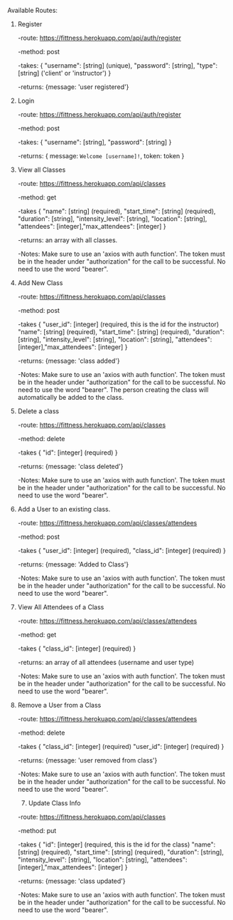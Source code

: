 Available Routes:


1. Register

    -route: https://fittness.herokuapp.com/api/auth/register

    -method: post

    -takes: {
            "username": [string] (unique),
            "password": [string],
            "type": [string] ('client' or 'instructor')
            }

    -returns: {message: 'user registered'}

2. Login

    -route: https://fittness.herokuapp.com/api/auth/register

    -method: post

    -takes: {
            "username": [string], 
            "password": [string]
            }

    -returns: {
              message: `Welcome [username]!`,
              token: token
              }

3. View all Classes

    -route: https://fittness.herokuapp.com/api/classes

    -method: get

    -takes {
            "name": [string] (required),
            "start_time": [string] (required),
            "duration": [string],
            "intensity_level": [string],
            "location": [string],
            "attendees": [integer],"max_attendees": [integer]
           }

     -returns: an array with all classes.

     -Notes: Make sure to use an 'axios with auth function'. The token must be in the header under "authorization" for the call to be successful. No need to use the word "bearer".

4. Add New Class

    -route: https://fittness.herokuapp.com/api/classes

    -method: post

    -takes {
            "user_id": [integer] (required, this is the id for the instructor)
            "name": [string] (required),
            "start_time": [string] (required),
            "duration": [string],
            "intensity_level": [string],
            "location": [string],
            "attendees": [integer],"max_attendees": [integer]
           }

     -returns: {message: 'class added'}

     -Notes: Make sure to use an 'axios with auth function'. The token must be in the header under "authorization" for the call to be successful. No need to use the word "bearer". The person creating the class will automatically be added to the class. 

4. Delete a class

    -route: https://fittness.herokuapp.com/api/classes

    -method: delete

    -takes {
            "id": [integer] (required)
           }

     -returns: {message: 'class deleted'}

     -Notes: Make sure to use an 'axios with auth function'. The token must be in the header under "authorization" for the call to be successful. No need to use the word "bearer".

5. Add a User to an existing class.

    -route: https://fittness.herokuapp.com/api/classes/attendees

    -method: post

    -takes {
            "user_id": [integer] (required),
            "class_id": [integer] (required)
           }

     -returns: {message: 'Added to Class'}

     -Notes: Make sure to use an 'axios with auth function'. The token must be in the header under "authorization" for the call to be successful. No need to use the word "bearer".

6. View All Attendees of a Class

    -route: https://fittness.herokuapp.com/api/classes/attendees

    -method: get

    -takes {
            "class_id": [integer] (required)
           }

     -returns: an array of all attendees (username and user type)

     -Notes: Make sure to use an 'axios with auth function'. The token must be in the header under "authorization" for the call to be successful. No need to use the word "bearer".

7. Remove a User from a Class

    -route: https://fittness.herokuapp.com/api/classes/attendees

    -method: delete

    -takes {
            "class_id": [integer] (required)
            "user_id": [integer] (required)
           }

     -returns: {message: 'user removed from class'}

     -Notes: Make sure to use an 'axios with auth function'. The token must be in the header under "authorization" for the call to be successful. No need to use the word "bearer".

     7. Update Class Info

    -route: https://fittness.herokuapp.com/api/classes

    -method: put

    -takes {
            "id": [integer] (required, this is the id for the class)
            "name": [string] (required),
            "start_time": [string] (required),
            "duration": [string],
            "intensity_level": [string],
            "location": [string],
            "attendees": [integer],"max_attendees": [integer]
           }

     -returns: {message: 'class updated'}

     -Notes: Make sure to use an 'axios with auth function'. The token must be in the header under "authorization" for the call to be successful. No need to use the word "bearer".
    
